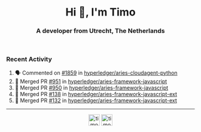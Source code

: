 <h1 align="center">Hi 👋, I'm Timo</h1>
<h3 align="center">A developer from Utrecht, The Netherlands</h3>
<br/>
<!-- https://github.com/rahuldkjain/github-profile-readme-generator --!>

<!--  <p align="left"><img src="https://github-readme-stats.vercel.app/api?username=timoglastra&show_icons=true&count_private=true&" alt="timoglastra" /></p> --!>

<!--
Github language stats
<p align="left"><img src="https://github-readme-stats.vercel.app/api/top-langs/?username=timoglastra&layout=compact" alt="timoglastra" /><p>
-->

<!-- Codestats language stats -->
<!-- <p align="left"><img src="https://codestats-readme.vercel.app/api/top-langs/?username=timoglastra&layout=compact&language_count=12" alt="timoglastra" /><p>    --!>
  
<h3>Recent Activity</h3>

<!--START_SECTION:activity-->
1. 🗣 Commented on [#1859](https://github.com/hyperledger/aries-cloudagent-python/issues/1859) in [hyperledger/aries-cloudagent-python](https://github.com/hyperledger/aries-cloudagent-python)
2. 🎉 Merged PR [#951](https://github.com/hyperledger/aries-framework-javascript/pull/951) in [hyperledger/aries-framework-javascript](https://github.com/hyperledger/aries-framework-javascript)
3. 🎉 Merged PR [#950](https://github.com/hyperledger/aries-framework-javascript/pull/950) in [hyperledger/aries-framework-javascript](https://github.com/hyperledger/aries-framework-javascript)
4. 🎉 Merged PR [#138](https://github.com/hyperledger/aries-framework-javascript-ext/pull/138) in [hyperledger/aries-framework-javascript-ext](https://github.com/hyperledger/aries-framework-javascript-ext)
5. 🎉 Merged PR [#132](https://github.com/hyperledger/aries-framework-javascript-ext/pull/132) in [hyperledger/aries-framework-javascript-ext](https://github.com/hyperledger/aries-framework-javascript-ext)
<!--END_SECTION:activity-->

---

<p align="center">
<a href="https://twitter.com/timoglastra" target="blank"><img align="center" src="https://cdn.jsdelivr.net/npm/simple-icons@3.0.1/icons/twitter.svg" alt="timoglastra" height="30" width="30" /></a>
<a href="https://linkedin.com/in/timoglastra" target="blank"><img align="center" src="https://cdn.jsdelivr.net/npm/simple-icons@3.0.1/icons/linkedin.svg" alt="timoglastra" height="30" width="30" /></a>
</p>



